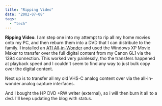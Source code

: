 ```yaml
---
title: "Ripping Video"
date: "2002-07-08"
tags: 
  - "tech"
---
```


**Ripping Video**. I am step one into my attempt to rip all my home movies onto my PC, and then reburn them into a DVD that I can distribute to the family. I installed an [ATI All-in-Wonder](http://www.ati.com/products/pc/aiwradeon8500dv/index.html) and used the Windows XP Movie Maker to transfer over the full digital content from my Canon GL1 via the 1394 connection. This worked very painlessly, tho the transfers happened at playback speed and I couldn't seem to find any way to just bulk copy over the digital content.

Next up is to transfer all my old VHS-C analog content over via the all-in-wonder analog capture interfaces.

And I bought the HP DVD +RW writer (external), so i will then burn it all to a dvd. I'll keep updating the blog with status.
